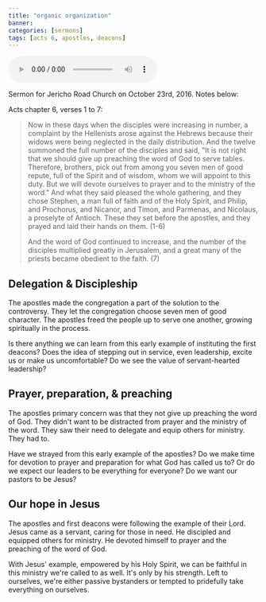 ```yaml
---
title: "organic organization"
banner:
categories: [sermons]
tags: [acts 6, apostles, deacons]
---
```


<audio controls src="/assets/posts/sermons/2016-10-23-organic-organization.mp3"></audio>

Sermon for Jericho Road Church on October 23rd, 2016. Notes below:

Acts chapter 6, verses 1 to 7:

> Now in these days when the disciples were increasing in number, a complaint by the Hellenists arose against the Hebrews because their widows were being neglected in the daily distribution. And the twelve summoned the full number of the disciples and said, "It is not right that we should give up preaching the word of God to serve tables. Therefore, brothers, pick out from among you seven men of good repute, full of the Spirit and of wisdom, whom we will appoint to this duty. But we will devote ourselves to prayer and to the ministry of the word." And what they said pleased the whole gathering, and they chose Stephen, a man full of faith and of the Holy Spirit, and Philip, and Prochorus, and Nicanor, and Timon, and Parmenas, and Nicolaus, a proselyte of Antioch. These they set before the apostles, and they prayed and laid their hands on them. (1-6)
>
> And the word of God continued to increase, and the number of the disciples multiplied greatly in Jerusalem, and a great many of the priests became obedient to the faith. (7)

## Delegation &amp; Discipleship

The apostles made the congregation a part of the solution to the controversy. They let the congregation choose seven men of good character. The apostles freed the people up to serve one another, growing spiritually in the process.

Is there anything we can learn from this early example of instituting the first deacons? Does the idea of stepping out in service, even leadership, excite us or make us uncomfortable? Do we see the value of servant-hearted leadership?

## Prayer, preparation, &amp; preaching

The apostles primary concern was that they not give up preaching the word of God. They didn't want to be distracted from prayer and the ministry of the word. They saw their need to delegate and equip others for ministry. They had to.

Have we strayed from this early example of the apostles? Do we make time for devotion to prayer and preparation for what God has called us to? Or do we expect our leaders to be everything for everyone? Do we want our pastors to be Jesus?

## Our hope in Jesus

The apostles and first deacons were following the example of their Lord. Jesus came as a servant, caring for those in need. He discipled and equipped others for ministry. He devoted himself to prayer and the preaching of the word of God.

With Jesus' example, empowered by his Holy Spirit, we can be faithful in this ministry we're called to as well. It's only by his strength. Left to ourselves, we're either passive bystanders or tempted to pridefully take everything on ourselves.
